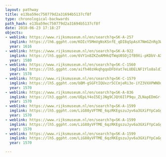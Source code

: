 ```yaml
---
layout: pathway
title: e13ba59ec750779d2a31694b5137cf8f
type: chronological-backwards
path_hash: e13ba59ec750779d2a31694b5137cf8f
date: 2018-06-23 17:18:27
objects:
- weblink: https://www.rijksmuseum.nl/en/search?q=SK-A-257
  imglink: https://lh6.ggpht.com/KOIcY5MmVgNsKSnfE_qDI8qSpAsX7NmGZnRg3W9UFlys71VV_A9EyPSljO7f7LzQIW83c-gNf5wWbjo8TGu2HfxmuA=s200
  year: 1616
- weblink: https://www.rijksmuseum.nl/en/search?q=SK-A-922
  imglink: https://lh5.ggpht.com/6VY1n8ZKZeAMHkQTWqU0SOjIfB9Xi-pKDbV-AXpw1fw3SY92XElMu7GXKJPrP2Z12UVn2EYlEKjYqwJxJoS_7OY9NB6d=s200
  year: 1580
- weblink: https://www.rijksmuseum.nl/en/search?q=SK-C-1560
  imglink: https://lh5.ggpht.com/aifh40zHkqhgqoDFbVat7eLUDELNF1Ylo8aldIC73ffhrj0oXzefckd_jN72w62idtIcsbY1I6R61vDWgqFANnphDKc=s200
  year: 1578
- weblink: https://www.rijksmuseum.nl/en/search?q=SK-C-1579
  imglink: https://lh5.ggpht.com/bBM-gSGFtIQUxzr5CCmjeRi3o-iYZ3VXXPWNOdMW3NGkZi8RGTBoJ_XzC7PT_CylF9gJXkiYN-ZgQISHhc9hujqOguU=s200
  year: 1570
- weblink: https://www.rijksmuseum.nl/en/search?q=SK-A-836
  imglink: https://lh3.ggpht.com/UEpLY4oI5EjJNg9CJQt6IlP9qu_ZLNapEDmGr-k8q7xQwQwjj_I8ifuszXlBkrwLQX676FZ75R_h3DaBo61KqenU2N76=s200
  year: 1570
- weblink: https://www.rijksmuseum.nl/en/search?q=SK-A-1599
  imglink: https://lh5.ggpht.com/LiG88yVFTME_6qzRKEgszuJyv6a3GXiFYpCaGgzVKl2taVjj9C7Ya2J8xoytM-qAN5eaV5-pbKnome8EZM0K9t1nHUg=s200
  year: 1570
- weblink: https://www.rijksmuseum.nl/en/search?q=SK-A-1599
  imglink: https://lh5.ggpht.com/LiG88yVFTME_6qzRKEgszuJyv6a3GXiFYpCaGgzVKl2taVjj9C7Ya2J8xoytM-qAN5eaV5-pbKnome8EZM0K9t1nHUg=s200
  year: 1570
- weblink: https://www.rijksmuseum.nl/en/search?q=SK-A-1599
  imglink: https://lh5.ggpht.com/LiG88yVFTME_6qzRKEgszuJyv6a3GXiFYpCaGgzVKl2taVjj9C7Ya2J8xoytM-qAN5eaV5-pbKnome8EZM0K9t1nHUg=s200
  year: 1570

---
```

